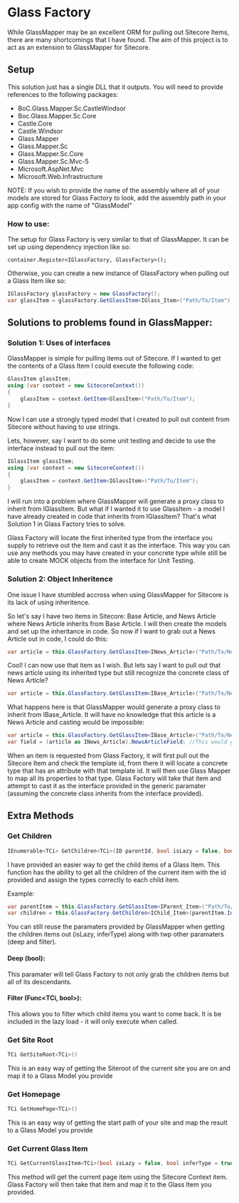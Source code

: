 # Glass Factory

While GlassMapper may be an excellent ORM for pulling out Sitecore Items, there are many shortcomings that I have found. The aim of this project is to act as an extension to GlassMapper for Sitecore. 

## Setup
This solution just has a single DLL that it outputs. You will need to provide references to the following packages:

* BoC.Glass.Mapper.Sc.CastleWindsor
* Boc.Glass.Mapper.Sc.Core
* Castle.Core
* Castle.Windsor
* Glass.Mapper
* Glass.Mapper.Sc
* Glass.Mapper.Sc.Core
* Glass.Mapper.Sc.Mvc-5
* Microsoft.AspNet.Mvc
* Microsoft.Web.Infrastructure
 
NOTE: If you wish to provide the name of the assembly where all of your models are stored for Glass Factory to look, add the assembly path in your app config with the name of "GlassModel"

### How to use:
The setup for Glass Factory is very similar to that of GlassMapper. It can be set up using dependency injection like so:
```ch
container.Register<IGlassFactory, GlassFactory>();
```

Otherwise, you can create a new instance of GlassFactory when pulling out a Glass Item like so:
```cs
IGlassFactory glassFactory = new GlassFactory();
var glassItem = glassFactory.GetGlassItem<IGlass_Item>("Path/To/Item");
```

## Solutions to problems found in GlassMapper:
### Solution 1: Uses of interfaces
GlassMapper is simple for pulling items out of Sitecore. If I wanted to get the contents of a Glass Item I could execute the following code:
```cs
GlassItem glassItem;
using (var context = new SitecoreContext())
{
    glassItem = context.GetItem<GlassItem>("Path/To/Item");
}
```
Now I can use a strongly typed model that I created to pull out content from Sitecore without having to use strings.

Lets, however, say I want to do some unit testing and decide to use the interface instead to pull out the item:

```cs
IGlassItem glassItem;
using (var context = new SitecoreContext())
{
    glassItem = context.GetItem<IGlassItem>("Path/To/Item");
}
```
I will run into a problem where GlassMapper will generate a proxy class to inherit from IGlassItem. But what if I wanted it to use GlassItem - a model I have already created in code that inherits from IGlassItem? That's what Solution 1 in Glass Factory tries to solve. 

Glass Factory will locate the first inherited type from the interface you supply to retrieve out the item and cast it as the interface. This way you can use any methods you may have created in your concrete type while still be able to create MOCK objects from the interface for Unit Testing.

### Solution 2: Object Inheritence 
One issue I have stumbled accross when using GlassMapper for Sitecore is its lack of using inheritence.

So let's say I have two items in Sitecore: Base Article, and News Article where News Article inherits from Base Article. I will then create the models and set up the inheritance in code. So now if I want to grab out a News Article out in code, I could do this:

```cs
var article = this.GlassFactory.GetGlassItem<INews_Article>("Path/To/News Article");
```
Cool! I can now use that item as I wish. But lets say I want to pull out that news article using its inherited type but still recognize the concrete class of News Article?

```cs
var article = this.GlassFactory.GetGlassItem<IBase_Article>("Path/To/News Article");
```
What happens here is that GlassMapper would generate a proxy class to inherit from IBase_Article. It will have no knowledge that this article is a News Article and casting would be impossible:

```cs
var article = this.GlassFactory.GetGlassItem<IBase_Article>("Path/To/News Article");
var field = (article as INews_Article).NewsArticleField; //This would generate an exception because article would be null
```

When an item is requested from Glass Factory, it will first pull out the Sitecore Item and check the template id, from there it will locate a concrete type that has an attribute with that template id. It will then use Glass Mapper to map all its properties to that type. Glass Factory will take that item and attempt to cast it as the interface provided in the generic paramater (assuming the concrete class inherits from the interface provided).


## Extra Methods
### Get Children
```cs
IEnumerable<TCi> GetChildren<TCi>(ID parentId, bool isLazy = false, bool inferType = true, bool deep = false, Func<TCi, bool> filter = null)
```

I have provided an easier way to get the child items of a Glass Item. This function has the ability to get all the children of the current item with the id provided and assign the types correctly to each child item.

Example:
```cs
var parentItem = this.GlassFactory.GetGlassItem<IParent_Item>("Path/To/Item");
var children = this.GlassFactory.GetChildren<IChild_Item>(parentItem.Id);
```
You can still reuse the paramaters provided by GlassMapper when getting the children items out (isLazy, inferType) along with twp other paramaters (deep and filter).

#### Deep (bool):
This paramater will tell Glass Factory to not only grab the children items but all of its descendants.

#### Filter (Func<TCi, bool>):
This allows you to filter which child items you want to come back. It is be included in the lazy load - it will only execute when called.

### Get Site Root
```cs
TCi GetSiteRoot<TCi>()
```
This is an easy way of getting the Siteroot of the current site you are on and map it to a Glass Model you provide

### Get Homepage
```cs
TCi GetHomePage<TCi>()
```
This is an easy way of getting the start path of your site and map the result to a Glass Model you provide

### Get Current Glass Item
```cs
TCi GetCurrentGlassItem<TCi>(bool isLazy = false, bool inferType = true)
```

This method will get the current page item using the Sitecore Context item. Glass Factory will then take that item and map it to the Glass Item you provided.

